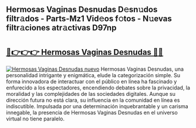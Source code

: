 ## Hermosas Vaginas Desnudas D𝚎sn𝚞dos filtr𝚊dos - Parts-Mz1 Vid𝚎os f𝚘tos - N𝚞evas filtr𝚊ciones atr𝚊ctivas D97np

# <h2><a href="http://mb0ccv.tromn.icu/?c=Hermosas+Vaginas+Desnudas">🔗👉👉👉 Hermosas Vaginas Desnudas 🔗🔗</a></h2>

[![Hermosas Vaginas Desnudas nuevo](https://i.imgur.com/pEAQMta.gif)](http://mb0ccv.tromn.icu/?c=Hermosas+Vaginas+Desnudas)
Hermosas Vaginas Desnudas, una personalidad intrigante y enigmática, elude la categorización simple. Su forma innovadora de interactuar con el público en línea ha fascinado y enfurecido a los espectadores, encendiendo debates sobre la privacidad, la moralidad y las complejidades de las sociedades digitales. Aunque su dirección futura no está clara, su influencia en la comunidad en línea es indiscutible. Impulsada por una determinación inquebrantable y un carisma innegable, la presencia de Hermosas Vaginas Desnudas en el universo virtual no tiene paralelo.
